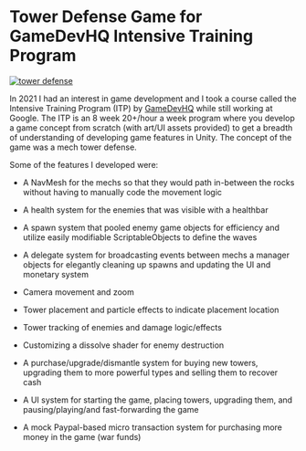 # Tower Defense Game for GameDevHQ Intensive Training Program

[![tower defense](https://markdown-videos.deta.dev/youtube/7oQGycp6c0I)](https://youtu.be/7oQGycp6c0I)


In 2021 I had an interest in game development and I took a course called the Intensive Training Program (ITP) by [GameDevHQ](https://gamedevhq.com/) while still working at Google. The ITP is an 8 week 20+/hour a week program where you develop a game concept from scratch (with art/UI assets provided) to get a breadth of understanding of developing game features in Unity. The concept of the game was a mech tower defense. 

Some of the features I developed were:

* A NavMesh for the mechs so that they would path in-between the rocks without having to manually code the movement logic

* A health system for the enemies that was visible with a healthbar

* A spawn system that pooled enemy game objects for efficiency and utilize easily modifiable ScriptableObjects to define the waves

* A delegate system for broadcasting events between mechs a manager objects for elegantly cleaning up spawns and updating the UI and monetary system

* Camera movement and zoom 

* Tower placement and particle effects to indicate placement location

* Tower tracking of enemies and damage logic/effects

* Customizing a dissolve shader for enemy destruction

* A purchase/upgrade/dismantle system for buying new towers, upgrading them to more powerful types and selling them to recover cash

* A UI system for starting the game, placing towers, upgrading them, and pausing/playing/and fast-forwarding the game

* A mock Paypal-based micro transaction system for purchasing more money in the game (war funds)
